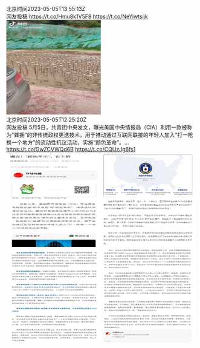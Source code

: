 北京时间2023-05-05T13:55:13Z<br>网友投稿 https://t.co/Hmu8k1V5F8 https://t.co/NeYiwtsijk<br><img src='/temp/2023/1654364105346613248_0.jpg' width='250' height='250'><br>北京时间2023-05-05T12:25:20Z<br>网友投稿
5月5日，共青团中央发文，曝光美国中央情报局（CIA）利用一款被称为“蜂拥”的非传统政权更迭技术，用于推动通过互联网联接的年轻人加入“打一枪换一个地方”的流动性抗议活动，实施“颜色革命”。… https://t.co/GwZCVWQd6B https://t.co/CQUzJg6fs1<br><img src='/temp/2023/1654341483581849600_0.jpg' width='250' height='250'><img src='/temp/2023/1654341483581849600_1.jpg' width='250' height='250'><img src='/temp/2023/1654341483581849600_2.jpg' width='250' height='250'><img src='/temp/2023/1654341483581849600_3.jpg' width='250' height='250'><br>